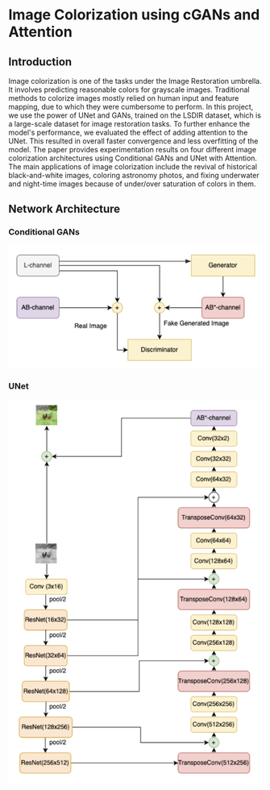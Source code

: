 # Image Colorization using cGANs and Attention

## Introduction
Image colorization is one of the tasks under the Image Restoration umbrella. It involves predicting reasonable colors for grayscale images. Traditional methods to colorize images mostly relied on human input and feature mapping, due to which they were cumbersome to perform. In this project, we use the power of UNet and GANs, trained on the LSDIR dataset, which is a large-scale dataset for image restoration tasks. To further enhance the model's performance, we evaluated the effect of adding attention to the UNet. This resulted in overall faster convergence and less overfitting of the model. The paper provides experimentation results on four different image colorization architectures using Conditional GANs and UNet with Attention. The main applications of image colorization include the revival of historical black-and-white images, coloring astronomy photos, and fixing underwater and night-time images because of under/over saturation of colors in them. 

## Network Architecture

### Conditional GANs
![ganarchitecture](https://github.com/haardikdharma10/nyu-cv-project/blob/main/gan.png)

### UNet
![unetarchitecture](https://github.com/haardikdharma10/nyu-cv-project/blob/main/unet.png)